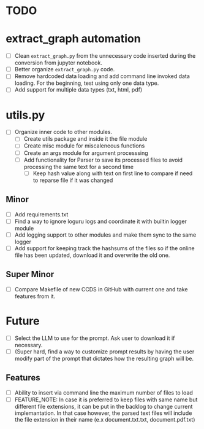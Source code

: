 # TODO

# extract_graph automation
- [ ] Clean `extract_graph.py` from the unnecessary code inserted during the conversion from jupyter notebook.
- [ ] Better organize `extract_graph.py` code.
- [ ] Remove hardcoded data loading and add command line invoked data loading.
      For the beginning, test using only one data type.
- [ ] Add support for multiple data types (txt, html, pdf)

# utils.py
- [ ] Organize inner code to other modules.
    - [ ] Create utils package and inside it the file module
    - [ ] Create misc module for miscaleneous functions
    - [ ] Create an args module for argument processsing
    - [ ] Add functionality for Parser to save its processed files to avoid processing the same text for a second time
        - [ ]  Keep hash value along with text on first line to compare if need to reparse file if it was changed

## Minor
- [ ] Add requirements.txt
- [ ] Find a way to ignore loguru logs and coordinate it with builtin logger module
- [ ] Add logging support to other modules and make them sync to the same logger
- [ ] Add support for keeping track the hashsums of the files so if the online file has been updated,
      download it and overwrite the old one.

## Super Minor
- [ ] Compare Makefile of new CCDS in GitHub with current one and take features from it.

# Future
- [ ] Select the LLM to use for the prompt. Ask user to download it if necessary.
- [ ] (Super hard, find a way to customize prompt results by having the user modify part of the prompt that dictates how the
      resulting graph will be.

## Features
- [ ] Ability to insert via command line the maximum number of files to load
- [ ] FEATURE_NOTE: In case it is preferred to keep files with same name but different file extensions, it can be put in the backlog to change current implemantation. In that case however, the parsed text files will include the file extension in their name (e.x document.txt.txt, document.pdf.txt)